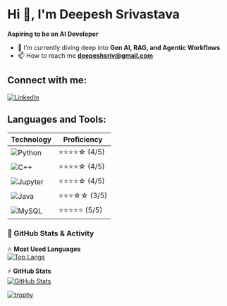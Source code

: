 # Hi 👋, I'm Deepesh Srivastava  
**Aspiring to be an AI Developer**  

- 🌱 I’m currently diving deep into **Gen AI, RAG, and Agentic Workflows**  
- 📫 How to reach me **[deepeshsriv@gmail.com](mailto:deepeshsriv@gmail.com)**  

## Connect with me:  
[![LinkedIn](https://img.shields.io/badge/LinkedIn-0A66C2?style=for-the-badge&logo=linkedin&logoColor=white)](https://www.linkedin.com/in/deepeshsr/)  

## Languages and Tools:  
| Technology  | Proficiency  |
|-------------|-------------|
| ![Python](https://img.shields.io/badge/Python-3776AB?style=for-the-badge&logo=python&logoColor=white) | ⭐⭐⭐⭐☆ (4/5) |
| ![C++](https://img.shields.io/badge/C++-00599C?style=for-the-badge&logo=cplusplus&logoColor=white) | ⭐⭐⭐⭐☆ (4/5) |
| ![Jupyter](https://img.shields.io/badge/Jupyter-F37626?style=for-the-badge&logo=jupyter&logoColor=white) | ⭐⭐⭐⭐☆ (4/5) |
| ![Java](https://img.shields.io/badge/Java-007396?style=for-the-badge&logo=java&logoColor=white) | ⭐⭐⭐☆☆ (3/5) |
| ![MySQL](https://img.shields.io/badge/MySQL-4479A1?style=for-the-badge&logo=mysql&logoColor=white) | ⭐⭐⭐⭐⭐ (5/5) |

### **🚀 GitHub Stats & Activity**  

🔥 **Most Used Languages**  
[![Top Langs](https://github-readme-stats.vercel.app/api/top-langs/?username=iam-deepeshs&layout=compact&theme=tokyonight)](https://github.com/anuraghazra/github-readme-stats)  

⚡ **GitHub Stats**  
[![GitHub Stats](https://github-readme-stats.vercel.app/api?username=iam-deepeshs&show_icons=true&theme=tokyonight)](https://github.com/anuraghazra/github-readme-stats)  

[![trophy](https://github-profile-trophy.vercel.app/?username=iam-deepeshs&theme=tokyonight)](https://github.com/ryo-ma/github-profile-trophy)

